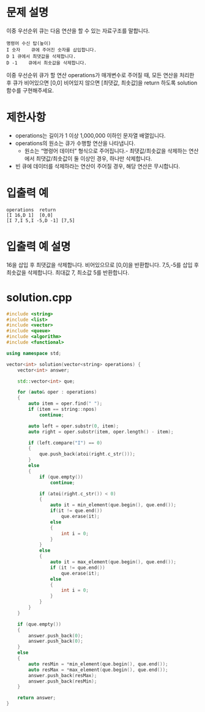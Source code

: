 # 문제 설명
이중 우선순위 큐는 다음 연산을 할 수 있는 자료구조를 말합니다.
```
명령어	수신 탑(높이)
I 숫자	큐에 주어진 숫자를 삽입합니다.
D 1	큐에서 최댓값을 삭제합니다.
D -1	큐에서 최솟값을 삭제합니다.
```

이중 우선순위 큐가 할 연산 operations가 매개변수로 주어질 때, 모든 연산을 처리한 후 큐가 비어있으면 [0,0] 비어있지 않으면 [최댓값, 최솟값]을 return 하도록 solution 함수를 구현해주세요.

# 제한사항
- operations는 길이가 1 이상 1,000,000 이하인 문자열 배열입니다.
- operations의 원소는 큐가 수행할 연산을 나타냅니다.
    - 원소는 “명령어 데이터” 형식으로 주어집니다.- 최댓값/최솟값을 삭제하는 연산에서 최댓값/최솟값이 둘 이상인 경우, 하나만 삭제합니다.
- 빈 큐에 데이터를 삭제하라는 연산이 주어질 경우, 해당 연산은 무시합니다.

# 입출력 예
```
operations	return
[I 16,D 1]	[0,0]
[I 7,I 5,I -5,D -1]	[7,5]
```

# 입출력 예 설명
16을 삽입 후 최댓값을 삭제합니다. 비어있으므로 [0,0]을 반환합니다.
7,5,-5를 삽입 후 최솟값을 삭제합니다. 최대값 7, 최소값 5를 반환합니다.

# solution.cpp
```cpp
#include <string>
#include <list>
#include <vector>
#include <queue>
#include <algorithm>
#include <functional> 

using namespace std;

vector<int> solution(vector<string> operations) {
	vector<int> answer;

	std::vector<int> que;

	for (auto& oper : operations)
	{
		auto item = oper.find(" ");
		if (item == string::npos)
			continue;

		auto left = oper.substr(0, item);
		auto right = oper.substr(item, oper.length() - item);

		if (left.compare("I") == 0)
		{
			que.push_back(atoi(right.c_str()));
		}
		else
		{
			if (que.empty())
				continue;

			if (atoi(right.c_str()) < 0)
			{
				auto it = min_element(que.begin(), que.end());
				if(it != que.end())
					que.erase(it);
				else
				{
					int i = 0;
				}
			}
			else
			{
				auto it = max_element(que.begin(), que.end());
				if (it != que.end())
					que.erase(it);
				else
				{
					int i = 0;
				}
			}
		}
	}

	if (que.empty())
	{
		answer.push_back(0);
		answer.push_back(0);
	}
	else
	{
		auto resMin = *min_element(que.begin(), que.end());
		auto resMax = *max_element(que.begin(), que.end());
		answer.push_back(resMax);
		answer.push_back(resMin);
	}

	return answer;
}
```